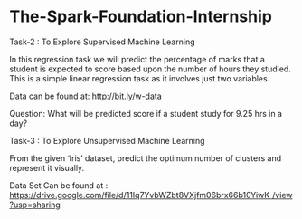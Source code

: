 # The-Spark-Foundation-Internship

Task-2 : To Explore Supervised Machine Learning 

In this regression task we will predict the percentage of
marks that a student is expected to score based upon the
number of hours they studied. This is a simple linear
regression task as it involves just two variables. 

Data can be found at: http://bit.ly/w-data

Question: What will be predicted score if a student study for 9.25 hrs in a day?

Task-3 : To Explore Unsupervised Machine Learning

From the given ‘Iris’ dataset, predict the optimum number of
clusters and represent it visually.

Data Set Can be found at : https://drive.google.com/file/d/11Iq7YvbWZbt8VXjfm06brx66b10YiwK-/view?usp=sharing
